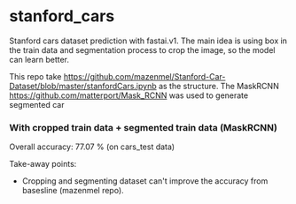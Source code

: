 # stanford_cars
Stanford cars dataset prediction with fastai.v1. The main idea is using box in the train data and segmentation process to crop the image, so the model can learn better. 

This repo take https://github.com/mazenmel/Stanford-Car-Dataset/blob/master/stanfordCars.ipynb as the structure. The MaskRCNN https://github.com/matterport/Mask_RCNN was used to generate segmented car

### With cropped train data + segmented train data (MaskRCNN)
Overall accuracy: 77.07 % (on cars_test data)

Take-away points:
- Cropping and segmenting dataset can't improve the accuracy from basesline (mazenmel repo).
